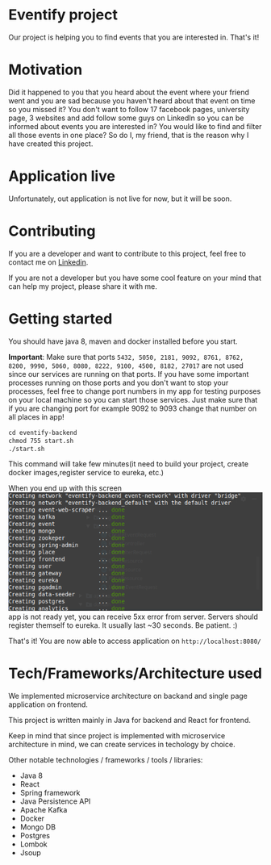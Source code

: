 # Eventify project
Our project is helping you to find events that you are interested in. That's it!

# Motivation
Did it happened to you that you heard about the event where your friend went and you are sad because you haven't heard about that event on time so you missed it? You don't want to follow 17 facebook pages, university page, 3 websites and add follow some guys on LinkedIn so you can be informed about events you are interested in? You would like to find and filter all those events in one place? So do I, my friend, that is the reason why I have created this project.

# Application live
Unfortunately, out application is not live for now, but it will be soon.

# Contributing
If you are a developer and want to contribute to this project, feel free to contact me on [Linkedin](https://www.linkedin.com/in/spasoje-petronijevi%C4%87/).

If you are not a developer but you have some cool feature on your mind that can help my project, please share it with me.

# Getting started

You should have java 8, maven and docker installed before you start.

**Important**: Make sure that ports ```5432, 5050, 2181, 9092, 8761, 8762, 8200, 9990, 5060, 8080, 8222, 9100, 4500, 8182, 27017``` 
are not used since our services are running on that ports.
If you have some important processes running on those ports and you don't want to stop your processes,
feel free to change port numbers in my app for testing purposes on your local machine so you can start those services.
Just make sure that if you are changing port for example 9092 to 9093 change that number on all places in app!


```
cd eventify-backend
chmod 755 start.sh
./start.sh
```
This command will take few minutes(it need to build your project, create docker images,register service to eureka, etc.)

When you end up with this screen ![alt text](docker-compose-success.png) app is not ready yet, you can receive 5xx error from server. Servers should register themself to eureka. It usually last ~30 seconds. Be patient. :)


That's it! You are now able to access application on ```http://localhost:8080/```

# Tech/Frameworks/Architecture used

We implemented microservice architecture on backand and single page application on frontend.

This project is written mainly in Java for backend and React for frontend.


Keep in mind that since project is implemented with microservice architecture in mind, we can create services in techology by choice. 

Other notable technologies / frameworks / tools / libraries:
- Java 8
- React
- Spring framework
- Java Persistence API
- Apache Kafka
- Docker
- Mongo DB
- Postgres
- Lombok
- Jsoup
